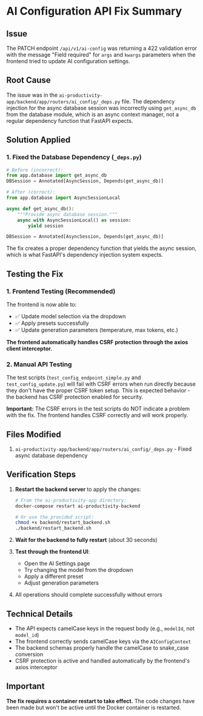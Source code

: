# AI Configuration API Fix Summary

## Issue
The PATCH endpoint `/api/v1/ai-config` was returning a 422 validation error with the message "Field required" for `args` and `kwargs` parameters when the frontend tried to update AI configuration settings.

## Root Cause
The issue was in the `ai-productivity-app/backend/app/routers/ai_config/_deps.py` file. The dependency injection for the async database session was incorrectly using `get_async_db` from the database module, which is an async context manager, not a regular dependency function that FastAPI expects.

## Solution Applied

### 1. Fixed the Database Dependency (`_deps.py`)
```python
# Before (incorrect):
from app.database import get_async_db
DBSession = Annotated[AsyncSession, Depends(get_async_db)]

# After (correct):
from app.database import AsyncSessionLocal

async def get_async_db():
    """Provide async database session."""
    async with AsyncSessionLocal() as session:
        yield session

DBSession = Annotated[AsyncSession, Depends(get_async_db)]
```

The fix creates a proper dependency function that yields the async session, which is what FastAPI's dependency injection system expects.

## Testing the Fix

### 1. Frontend Testing (Recommended)
The frontend is now able to:
- ✅ Update model selection via the dropdown
- ✅ Apply presets successfully
- ✅ Update generation parameters (temperature, max tokens, etc.)

**The frontend automatically handles CSRF protection through the axios client interceptor.**

### 2. Manual API Testing
The test scripts (`test_config_endpoint_simple.py` and `test_config_update.py`) will fail with CSRF errors when run directly because they don't have the proper CSRF token setup. This is expected behavior - the backend has CSRF protection enabled for security.

**Important:** The CSRF errors in the test scripts do NOT indicate a problem with the fix. The frontend handles CSRF correctly and will work properly.

## Files Modified
1. `ai-productivity-app/backend/app/routers/ai_config/_deps.py` - Fixed async database dependency

## Verification Steps
1. **Restart the backend server** to apply the changes:
   ```bash
   # From the ai-productivity-app directory:
   docker-compose restart ai-productivity-backend

   # Or use the provided script:
   chmod +x backend/restart_backend.sh
   ./backend/restart_backend.sh
   ```

2. **Wait for the backend to fully restart** (about 30 seconds)

3. **Test through the frontend UI**:
   - Open the AI Settings page
   - Try changing the model from the dropdown
   - Apply a different preset
   - Adjust generation parameters

4. All operations should complete successfully without errors

## Technical Details
- The API expects camelCase keys in the request body (e.g., `modelId`, not `model_id`)
- The frontend correctly sends camelCase keys via the `AIConfigContext`
- The backend schemas properly handle the camelCase to snake_case conversion
- CSRF protection is active and handled automatically by the frontend's axios interceptor

## Important
**The fix requires a container restart to take effect.** The code changes have been made but won't be active until the Docker container is restarted.
